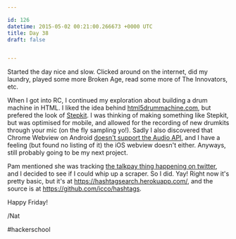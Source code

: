 ```yaml
---

id: 126
datetime: 2015-05-02 00:21:00.266673 +0000 UTC
title: Day 38
draft: false


---
```


Started the day nice and slow. Clicked around on the internet, did my laundry, played some more Broken Age, read some more of The Innovators, etc.

When I got into RC, I continued my exploration about building a drum machine in HTML. I liked the idea behind  [html5drummachine.com](http://html5drummachine.com/), but prefered the look of [Stepkit](http://jxnblk.com/stepkit/). I was thinking of making something like Stepkit, but was optimised for mobile, and allowed for the recording of new drumkits through your mic (on the fly sampling yo!). Sadly I also discovered that Chrome Webview on Android [doesn't support the Audio API](http://caniuse.com/#feat=audio-api), and I have a feeling (but found no listing of it) the iOS webview doesn't either. Anyways, still probably going to be my next project.

Pam mentioned she was tracking [the talkpay thing happening on twitter](http://www.theverge.com/2015/5/1/8530189/talk-pay-international-workers-day-salaries), and I decided to see if I could whip up a scraper. So I did. Yay! Right now it's pretty basic, but it's at https://hashtagsearch.herokuapp.com/, and the source is at https://github.com/icco/hashtags.

Happy Friday!

/Nat

#hackerschool
